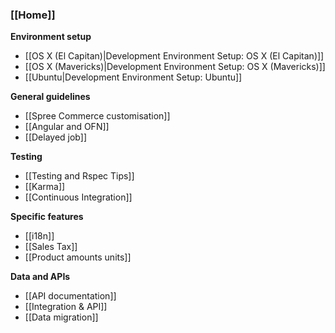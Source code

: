 ### [[Home]]

**Environment setup**

* [[OS X (El Capitan)|Development Environment Setup: OS X (El Capitan)]]
* [[OS X (Mavericks)|Development Environment Setup: OS X (Mavericks)]]
* [[Ubuntu|Development Environment Setup: Ubuntu]]

**General guidelines**

* [[Spree Commerce customisation]]
* [[Angular and OFN]]
* [[Delayed job]]

**Testing**

* [[Testing and Rspec Tips]]
* [[Karma]]
* [[Continuous Integration]]

**Specific features**

* [[i18n]]
* [[Sales Tax]]
* [[Product amounts units]]

**Data and APIs**

* [[API documentation]]
* [[Integration & API]]
* [[Data migration]]